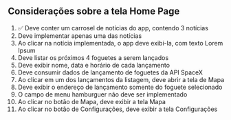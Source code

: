 ## Considerações sobre a tela Home Page

1. ✅ Deve conter um carrosel de notícias do app, contendo 3 notícias
2. Deve implementar apenas uma das notícias
3. Ao clicar na notícia implementada, o app deve exibi-la, com texto Lorem Ipsum
4. Deve listar os próximos 4 foguetes a serem lançados
5. Deve exibir nome, data e horário de cada lançamento
6. Deve consumir dados de lançamento de foguetes da API SpaceX
7. Ao clicar em um dos lançamentos da listagem, deve abrir a tela de Mapa
8. Deve exibir o endereço de lançamento somente do foguete selecionado
9. O campo de menu hamburguer não deve ser implementado
10. Ao clicar no botão de Mapa, deve exibir a tela Mapa
11. Ao clicar no botão de Configurações, deve exibir a tela Configurações